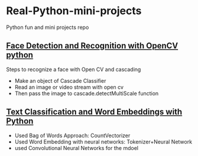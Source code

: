 # Real-Python-mini-projects
Python fun and mini projects repo

<h2><a href="https://github.com/Sohaib90/Real-Python-mini-projects/tree/master/Face-Detection-Recognition"> Face Detection and Recognition with OpenCV python</a> </h2>
<p> Steps to recognize a face with Open CV and cascading </p>
<ul>
  <li> Make an object of Cascade Classifier </li>
  <li> Read an image or video stream with open cv </li>
  <li> Then pass the image to cascade.detectMultiScale function </li>
 </ul>
 
 <h2><a href="https://github.com/Sohaib90/Real-Python-mini-projects/tree/master/Practical-text-Classification"> Text Classification and Word Embeddings with Python </a> </h2>
 <ul>
  <li> Used Bag of Words Approach: CountVectorizer </li>
  <li> Used Word Embedding with neural networks: Tokenizer+Neural Network </li>
  <li>used Convolutional Neural Networks for the mdoel </li>
 </ul>
 
